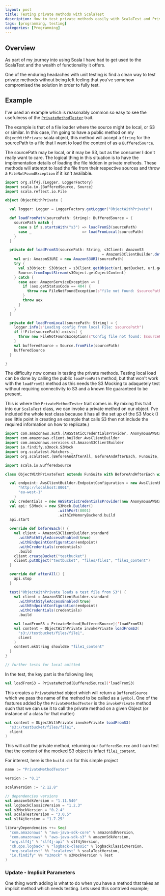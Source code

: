 ```yaml
---
layout: post
title: Testing private methods with ScalaTest
description: How to test private methods easily with ScalaTest and PrivateMethodTester
tags: [programming, testing]
categories: [Programming]
---
```


## Overview

As part of my journey into using Scala I have had to get used to the ScalaTest and the wealth of functionality it offers. 

One of the enduring headaches with unit testing is find a clean way to test private methods without being left feeling that you've somehow compromised the solution in order to fully test.



## Example
I've used an example which is reasonably common so easy to see the usefulness of the [`PrivateMethodTester`](http://doc.scalatest.org/3.0.1/#org.scalatest.PrivateMethodTester) trait. 

The example is that of a file loader where the source might be local, or S3 or similar. In this case, I'm going to have a public method on my `ObjectWithPrivate` scala object, this method will accept a `String` for the sourcePath to a file that I want to load the content of as a `BufferedSource`.

The sourcePath may be local, or it may be S3, but as the consumer I don't really want to care. The logical thing in this situation is to have the implementation details of loading the file hidden in private methods. These methods will attempt to load the file from their respective sources and throw a `FileNotFoundException` if it isn't available.


```scala
import org.slf4j.{Logger, LoggerFactory}
import scala.io.{BufferedSource, Source}
import scala.reflect.io.File

object ObjectWithPrivate {

  val logger: Logger = LoggerFactory.getLogger("ObjectWithPrivate")

  def loadFromPath(sourcePath: String): BufferedSource = {
    sourcePath match {
      case s if s.startsWith("s3") => loadFromS3(sourcePath)
      case _                       => loadFromLocal(sourcePath)
    }
  }

  private def loadFromS3(sourcePath: String, s3Client: AmazonS3 
                                            = AmazonS3ClientBuilder.defaultClient()): BufferedSource = {
    val uri: AmazonS3URI = new AmazonS3URI(sourcePath)
    try {
      val s3Object: S3Object = s3Client.getObject(uri.getBucket, uri.getKey)
      Source.fromInputStream(s3Object.getObjectContent)
    } catch {
      case aex: AmazonServiceException => {
        if (aex.getStatusCode == 404) {
          throw new FileNotFoundException(s"file not found: $sourcePath")
        }
        throw aex
      }
    }
  }

  private def loadFromLocal(sourcePath: String) = {
    logger.info(s"Loading config from local File: $sourcePath")
    if (!File(sourcePath).exists) {
      throw new FileNotFoundException(s"Config file not found: $sourcePath")
    }
    val bufferedSource = Source.fromFile(sourcePath)
    bufferedSource
  }

}
```

The difficulty now comes in testing the private methods. Testing local load can be done by calling the public `loadFromPath` method, but that won't work with the `loadFromS3` method as this needs the S3 Mocking to adaquetely test without requiring connectivity to S3 and a known file guaranteed to be present.

This is where the `PrivateMethodTester` trait comes in. By mixing this trait into our `ScalaTest` class, we can invoke a private method on our object. I've included the whole test class because it has all the set up of the S3 Mock (I see little point in creating an example that calls S3 then not include the required information on how to replicate.)

``` scala
import com.amazonaws.auth.{AWSStaticCredentialsProvider, AnonymousAWSCredentials}
import com.amazonaws.client.builder.AwsClientBuilder
import com.amazonaws.services.s3.AmazonS3ClientBuilder
import io.findify.s3mock.S3Mock
import org.scalatest.Matchers._
import org.scalatest.{BeforeAndAfterAll, BeforeAndAfterEach, FunSuite, PrivateMethodTester}

import scala.io.BufferedSource

class ObjectWithPrivateTest extends FunSuite with BeforeAndAfterEach with BeforeAndAfterAll with PrivateMethodTester {

  val endpoint: AwsClientBuilder.EndpointConfiguration = new AwsClientBuilder.EndpointConfiguration(
      "http://localhost:8001",
      "eu-west-1"
    )
  val credentials = new AWSStaticCredentialsProvider(new AnonymousAWSCredentials)
  val api: S3Mock = new S3Mock.Builder()
                        .withPort(8001)
                        .withInMemoryBackend.build
  api.start

  override def beforeEach() {
    val client = AmazonS3ClientBuilder.standard
      .withPathStyleAccessEnabled(true)
      .withEndpointConfiguration(endpoint)
      .withCredentials(credentials)
      .build
    client.createBucket("testbucket")
    client.putObject("testbucket", "files/file1", "file1_content")
  }

  override def afterAll() {
    api.stop
  }

  test("ObjectWithPrivate loads a test file from S3") {
    val client = AmazonS3ClientBuilder.standard
      .withPathStyleAccessEnabled(true)
      .withEndpointConfiguration(endpoint)
      .withCredentials(credentials)
      .build

    val loadFromS3 = PrivateMethod[BufferedSource]('loadFromS3)
    val content = ObjectWithPrivate invokePrivate loadFromS3(
      "s3://testbucket/files/file1",
      client
    )
    content.mkString shouldBe "file1_content"
  }
}

// further tests for local omitted

```

In the test, the key part is the following line;

```scala
val loadFromS3 = PrivateMethod[BufferedSource]('loadFromS3)
```

This creates a `PrivateMethod` object which will return a `BufferedSource` which we pass the name of the method to be called as a `Symbol`. One of the features added by the `PrivateMethodTester` is the `invokePrivate` method such that we can use it to call the private method on a given Object (or instance of a class for that matter)

```scala
val content = ObjectWithPrivate invokePrivate loadFromS3(
  "s3://testbucket/files/file1",
  client
)
```

This will call the private method, returning our `BufferedSource` and I can test that the content of the mocked S3 object is infact `file1_content`.

For interest, here is the `build.sbt` for this simple project

```scala
name := "PrivateMethodTester"

version := "0.1"

scalaVersion := "2.12.8"

// dependencies versions
val amazonSdkVersion = "1.11.540"
val logbackClassicVersion = "1.2.3"
val s3MockVersion = "0.2.4"
val scalaTestVersion = "3.0.5"
val slf4jVersion = "1.7.25"

libraryDependencies ++= Seq(
  "com.amazonaws" % "aws-java-sdk-core" % amazonSdkVersion,
  "com.amazonaws" % "aws-java-sdk-s3" % amazonSdkVersion,
  "org.slf4j" % "slf4j-api" % slf4jVersion,
  "ch.qos.logback" % "logback-classic" % logbackClassicVersion,
  "org.scalatest" %% "scalatest" % scalaTestVersion,
  "io.findify" %% "s3mock" % s3MockVersion % Test
)
```

### Update - Implicit Parameters

One thing worth adding is what to do when you have a method that takes an implicit method which needs testing. Lets used this contrived example;